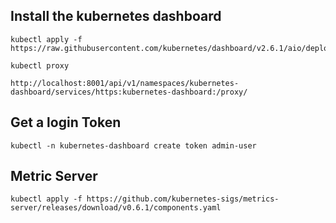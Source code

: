 
## Install the kubernetes dashboard
```
kubectl apply -f https://raw.githubusercontent.com/kubernetes/dashboard/v2.6.1/aio/deploy/recommended.yaml
```

```
kubectl proxy
```

```
http://localhost:8001/api/v1/namespaces/kubernetes-dashboard/services/https:kubernetes-dashboard:/proxy/
```

## Get a login Token 
```
kubectl -n kubernetes-dashboard create token admin-user
```


## Metric Server 
```
kubectl apply -f https://github.com/kubernetes-sigs/metrics-server/releases/download/v0.6.1/components.yaml
```

